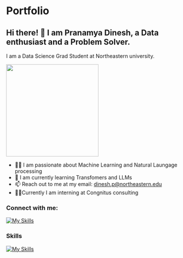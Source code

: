 # Portfolio

## Hi there! 👋 I am Pranamya Dinesh, a Data enthusiast and a Problem Solver. 

I am a Data Science Grad Student at Northeastern university. 

<img src="https://github.com/pranamya18/pranamya18/assets/49710041/2250cb06-f245-4e4f-9c3d-f11eb962df31.gif" width="250" height="250"/> 


- :woman_technologist: I am passionate about Machine Learning and Natural Laungage processing                      
- 🌱 I am currently learning Transfomers and LLMs
- 📫 Reach out to me at my email: dinesh.p@northeastern.edu
- 👩‍💼Currently I am interning at Congnitus consulting 

### Connect with me: 
[![My Skills](https://skillicons.dev/icons?i=linkedin)](https://www.linkedin.com/in/pranamya-dinesh/)
                                       
### Skills     

[![My Skills](https://skillicons.dev/icons?i=c,python,r,tensorflow,pytorch,docker,aws,mongodb,mysql,anaconda,atom,vscode,sklearn,github,git,postman,fastapi)](https://skillicons.dev)      

